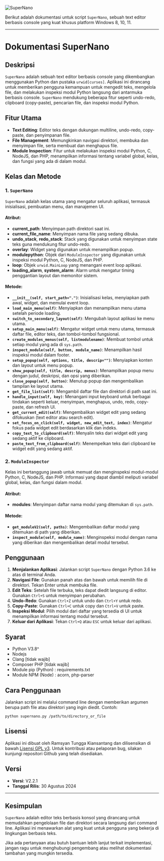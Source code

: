 <img src="https://repository-images.githubusercontent.com/847198464/b36c0223-b3fa-4846-8f82-21e1b48d7021" alt="SuperNano" style="max-width: 100%; height: auto;" />

Berikut adalah dokumentasi untuk script `SuperNano`, sebuah text editor berbasis console yang kuat khusus platform Windows 8, 10, 11.

---

# Dokumentasi SuperNano

## Deskripsi
`SuperNano` adalah sebuah text editor berbasis console yang dikembangkan menggunakan Python dan pustaka `urwid[curses]`. Aplikasi ini dirancang untuk memberikan pengguna kemampuan untuk mengedit teks, mengelola file, dan melakukan inspeksi modul Python langsung dari antarmuka berbasis console. `SuperNano` mendukung beberapa fitur seperti undo-redo, clipboard (copy-paste), pencarian file, dan inspeksi modul Python.

## Fitur Utama
- **Text Editing**: Editor teks dengan dukungan multiline, undo-redo, copy-paste, dan penyimpanan file.
- **File Management**: Memungkinkan navigasi direktori, membuka dan menyimpan file, serta membuat dan menghapus file.
- **Module Inspection**: Fitur untuk melakukan inspeksi modul Python, C, NodeJS, dan PHP, menampilkan informasi tentang variabel global, kelas, dan fungsi yang ada di dalam modul.


## Kelas dan Metode

### 1. `SuperNano`
`SuperNano` adalah kelas utama yang mengatur seluruh aplikasi, termasuk inisialisasi, pembuatan menu, dan manajemen UI.

#### Atribut:
- **current_path**: Menyimpan path direktori saat ini.
- **current_file_name**: Menyimpan nama file yang sedang dibuka.
- **undo_stack**, **redo_stack**: Stack yang digunakan untuk menyimpan state teks guna mendukung fitur undo-redo.
- **overlay**: Widget yang digunakan untuk menampilkan popup.
- **modulepython**: Objek dari `ModuleInspector` yang digunakan untuk inspeksi modul Python, C, NodeJS, dan PHP.
- **loop**: Objek `urwid.MainLoop` yang menangani event loop aplikasi.
- **loading_alarm**, **system_alarm**: Alarm untuk mengatur timing penggantian layout dan memonitor sistem.

#### Metode:
- **`__init__(self, start_path=".")`**: Inisialisasi kelas, menyiapkan path awal, widget, dan memulai event loop.
- **`load_main_menu(self)`**: Menyiapkan dan menampilkan menu utama setelah periode loading.
- **`switch_to_secondary_layout(self)`**: Mengubah layout aplikasi ke menu utama.
- **`setup_main_menu(self)`**: Mengatur widget untuk menu utama, termasuk daftar file, editor teks, dan tombol-tombol fungsional.
- **`create_modules_menus(self, listmodulename)`**: Membuat tombol untuk setiap modul yang ada di `sys.path`.
- **`inspect_module(self, button, module_name)`**: Menampilkan hasil inspeksi modul dalam footer.
- **`setup_popup(self, options, title, descrip="")`**: Menyiapkan konten dan layout untuk menu popup.
- **`show_popup(self, title, descrip, menus)`**: Menampilkan popup menu dengan judul, deskripsi, dan opsi yang diberikan.
- **`close_popup(self, button)`**: Menutup popup dan mengembalikan tampilan ke layout utama.
- **`get_file_list(self)`**: Mengambil daftar file dan direktori di path saat ini.
- **`handle_input(self, key)`**: Menangani input keyboard untuk berbagai tindakan seperti keluar, menyimpan, menghapus, undo, redo, copy-paste, dan refresh UI.
- **`get_current_edit(self)`**: Mengembalikan widget edit yang sedang difokuskan (text editor atau search edit).
- **`set_focus_on_click(self, widget, new_edit_text, index)`**: Mengatur fokus pada widget edit berdasarkan klik dan indeks.
- **`copy_text_to_clipboard(self)`**: Menyalin teks dari widget edit yang sedang aktif ke clipboard.
- **`paste_text_from_clipboard(self)`**: Menempelkan teks dari clipboard ke widget edit yang sedang aktif.

### 2. `ModuleInspector`
Kelas ini bertanggung jawab untuk memuat dan menginspeksi modul-modul Python, C, NodeJS, dan PHP. Informasi yang dapat diambil meliputi variabel global, kelas, dan fungsi dalam modul.

#### Atribut:
- **modules**: Menyimpan daftar nama modul yang ditemukan di `sys.path`.

#### Metode:
- **`get_moduleV2(self, paths)`**: Mengembalikan daftar modul yang ditemukan di path yang diberikan.
- **`inspect_module(self, module_name)`**: Menginspeksi modul dengan nama yang diberikan dan mengembalikan detail modul tersebut.

## Penggunaan
1. **Menjalankan Aplikasi**: Jalankan script `SuperNano` dengan Python 3.6 ke atas di terminal Anda.
2. **Navigasi File**: Gunakan panah atas dan bawah untuk memilih file di direktori. Tekan Enter untuk membuka file.
3. **Edit Teks**: Setelah file terbuka, teks dapat diedit langsung di editor. Gunakan `Ctrl+S` untuk menyimpan perubahan.
4. **Undo-Redo**: Gunakan `Ctrl+Z` untuk undo dan `Ctrl+Y` untuk redo.
5. **Copy-Paste**: Gunakan `Ctrl+C` untuk copy dan `Ctrl+V` untuk paste.
6. **Inspeksi Modul**: Pilih modul dari daftar yang tersedia di UI untuk menampilkan informasi tentang modul tersebut.
7. **Keluar dari Aplikasi**: Tekan `Ctrl+Q` atau `ESC` untuk keluar dari aplikasi.


## Syarat
- Python V3.8^
- Nodejs
- Clang [tidak wajib]
- Composer PHP [tidak wajib]
- Module pip (Python) : requirements.txt
- Module NPM (Node) : acorn, php-parser


## Cara Penggunaan
Jalankan script ini melalui command line dengan memberikan argumen berupa path file atau direktori yang ingin diedit. Contoh:
```
python supernano.py /path/to/directory_or_file
```

## Lisensi
Aplikasi ini dibuat oleh Ramsyan Tungga Kiansantang dan dilisensikan di bawah [Lisensi GPL v3](https://www.gnu.org/licenses/gpl-3.0.html). Untuk kontribusi atau pelaporan bug, silakan kunjungi repositori Github yang telah disediakan.

## Versi
- **Versi**: V2.2.1
- **Tanggal Rilis**: 30 Agustus 2024

---

## Kesimpulan
`SuperNano` adalah editor teks berbasis konsol yang dirancang untuk memudahkan pengelolaan file dan direktori secara langsung dari command line. Aplikasi ini menawarkan alat yang kuat untuk pengguna yang bekerja di lingkungan berbasis teks.

Jika ada pertanyaan atau butuh bantuan lebih lanjut terkait implementasi, jangan ragu untuk menghubungi pengembang atau melihat dokumentasi tambahan yang mungkin tersedia.
